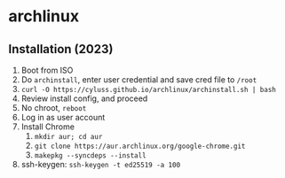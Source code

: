 # archlinux

## Installation (2023)
1. Boot from ISO
2. Do `archinstall`, enter user credential and save cred file to `/root`
3. `curl -O https://cyluss.github.io/archlinux/archinstall.sh | bash`
4. Review install config, and proceed
5. No chroot, `reboot`
6. Log in as user account
7. Install Chrome
    1. `mkdir aur; cd aur`
    2. `git clone https://aur.archlinux.org/google-chrome.git`
    3. `makepkg --syncdeps --install`
8. ssh-keygen: `ssh-keygen -t ed25519 -a 100`
